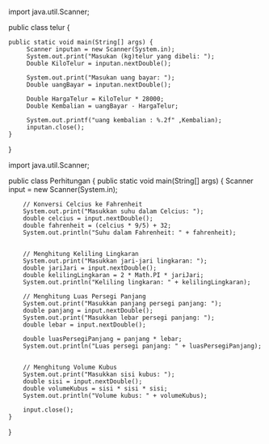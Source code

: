 import java.util.Scanner;

public class telur {

    public static void main(String[] args) {
         Scanner inputan = new Scanner(System.in);
         System.out.print("Masukan (kg)telur yang dibeli: ");
         Double KiloTelur = inputan.nextDouble();

         System.out.print("Masukan uang bayar: ");
         Double uangBayar = inputan.nextDouble();

         Double HargaTelur = KiloTelur * 28000; 
         Double Kembalian = uangBayar - HargaTelur;

         System.out.printf("uang kembalian : %.2f" ,Kembalian);
         inputan.close();
    }
}


import java.util.Scanner;

public class Perhitungan {
    public static void main(String[] args) {
        Scanner input = new Scanner(System.in);


        // Konversi Celcius ke Fahrenheit
        System.out.print("Masukkan suhu dalam Celcius: ");
        double celcius = input.nextDouble();
        double fahrenheit = (celcius * 9/5) + 32;
        System.out.println("Suhu dalam Fahrenheit: " + fahrenheit);


        // Menghitung Keliling Lingkaran
        System.out.print("Masukkan jari-jari lingkaran: ");
        double jariJari = input.nextDouble();
        double kelilingLingkaran = 2 * Math.PI * jariJari;
        System.out.println("Keliling lingkaran: " + kelilingLingkaran);

        // Menghitung Luas Persegi Panjang
        System.out.print("Masukkan panjang persegi panjang: ");
        double panjang = input.nextDouble();
        System.out.print("Masukkan lebar persegi panjang: ");
        double lebar = input.nextDouble();

        double luasPersegiPanjang = panjang * lebar;
        System.out.println("Luas persegi panjang: " + luasPersegiPanjang);


        // Menghitung Volume Kubus
        System.out.print("Masukkan sisi kubus: ");
        double sisi = input.nextDouble();
        double volumeKubus = sisi * sisi * sisi;
        System.out.println("Volume kubus: " + volumeKubus);

        input.close();
    }
} 
